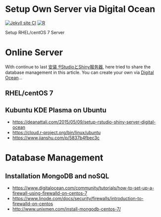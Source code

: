 
# Setup Own Server via Digital Ocean

[![Jekyll site CI](https://github.com/scibrokes/setup-centOS7-DO/actions/workflows/jekyll.yml/badge.svg)](https://github.com/scibrokes/setup-centOS7-DO/actions/workflows/jekyll.yml) [![R](https://github.com/scibrokes/setup-centOS7-DO/actions/workflows/r.yml/badge.svg)](https://github.com/scibrokes/setup-centOS7-DO/actions/workflows/r.yml)

Setup RHEL/centOS 7 Server

# Online Server
  
With continue to last [安装 ®StudioとShiny服务器](https://github.com/scibrokes/setup-rstudio-server), here tried to share the database management in this article. You can create your own via [Digital Ocean](https://m.do.co/c/aabb124120d0)...
  
## RHEL/centOS 7

## Kubuntu KDE Plasma on Ubuntu

- https://deanattali.com/2015/05/09/setup-rstudio-shiny-server-digital-ocean
- https://cloud.r-project.org/bin/linux/ubuntu
- https://www.jianshu.com/p/5837b4fbec3c

# Database Management

## Installation MongoDB and noSQL

 - <https://www.digitalocean.com/community/tutorials/how-to-set-up-a-firewall-using-firewalld-on-centos-7>
 - <https://www.linode.com/docs/security/firewalls/introduction-to-firewalld-on-centos>
 - <http://www.unixmen.com/install-mongodb-centos-7/>

